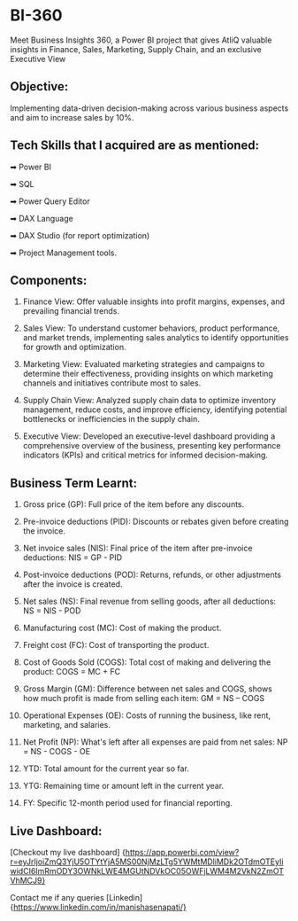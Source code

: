 # BI-360
Meet Business Insights 360, a Power BI project that gives AtliQ valuable insights in Finance, Sales, Marketing, Supply Chain, and an exclusive Executive View

## Objective:
Implementing data-driven decision-making across various business aspects and aim to increase sales by 10%.


## Tech Skills that I acquired are as mentioned:

➡ Power BI 

➡ SQL 

➡ Power Query Editor 

➡ DAX Language 

➡ DAX Studio (for report optimization) 

➡ Project Management tools.

## Components:
1. Finance View: Offer valuable insights into profit margins, expenses, and prevailing financial trends.

2. Sales View: To understand customer behaviors, product performance, and market trends, implementing sales analytics to identify opportunities for growth and optimization.

3. Marketing View: Evaluated marketing strategies and campaigns to determine their effectiveness, providing insights on which marketing channels and initiatives contribute most to sales.

4. Supply Chain View: Analyzed supply chain data to optimize inventory management, reduce costs, and improve efficiency, identifying potential bottlenecks or inefficiencies in the supply chain.

5. Executive View: Developed an executive-level dashboard providing a comprehensive overview of the business, presenting key performance indicators (KPIs) and critical metrics for informed decision-making.

## Business Term Learnt:

1. Gross price (GP): Full price of the item before any discounts.

2. Pre-invoice deductions (PID): Discounts or rebates given before creating the invoice.

3. Net invoice sales (NIS): Final price of the item after pre-invoice deductions: NIS = GP - PID

4. Post-invoice deductions (POD): Returns, refunds, or other adjustments after the invoice is created.

5. Net sales (NS): Final revenue from selling goods, after all deductions: NS = NIS - POD

6. Manufacturing cost (MC): Cost of making the product.

7. Freight cost (FC): Cost of transporting the product.

8. Cost of Goods Sold (COGS): Total cost of making and delivering the product: COGS = MC + FC

9. Gross Margin (GM): Difference between net sales and COGS, shows how much profit is made from selling each item: GM = NS – COGS

10. Operational Expenses (OE): Costs of running the business, like rent, marketing, and salaries.

11. Net Profit (NP): What's left after all expenses are paid from net sales: NP = NS - COGS - OE

12. YTD: Total amount for the current year so far.

13. YTG: Remaining time or amount left in the current year.

14. FY: Specific 12-month period used for financial reporting.

## Live Dashboard:
[Checkout my live dashboard] {https://app.powerbi.com/view?r=eyJrIjoiZmQ3YjU5OTYtYjA5MS00NjMzLTg5YWMtMDliMDk2OTdmOTEyIiwidCI6ImRmODY3OWNkLWE4MGUtNDVkOC05OWFjLWM4M2VkN2ZmOTVhMCJ9}

Contact me if any queries [Linkedin]{https://www.linkedin.com/in/manishasenapati/}
